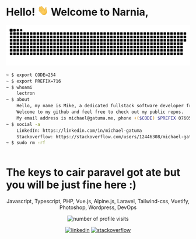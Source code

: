 # Hello! <img src="https://github.com/MichaelGatuma/MichaelGatuma/blob/main/wave.gif" width="30px"> Welcome to Narnia,

<a href=#><img src="gitsnake.svg"></a>

```sh
~ $ export CODE=254
~ $ export PREFIX=716
~ $ whoami
    lectron
~ $ about
    Hello, my name is Mike, a dedicated fullstack software developer from Nairobi, Kenya.
    Welcome to my github and feel free to check out my public repos.
    My email address is michael@gatuma.me, phone +($CODE) $PREFIX 076053
~ $ social -a
    LinkedIn: https://linkedin.com/in/michael-gatuma
    Stackoverflow: https://stackoverflow.com/users/12446308/michael-gatuma
~ $ sudo rm -rf
    
```
# The keys to cair paravel got ate but you will be just fine here :)

<p align="center">
    Javascript, Typescript, PHP, Vue.js, Alpine.js, Laravel, Tailwind-css, Vuetify, Photoshop, Wordpress, DevOps
</p>

<p align="center">    
  <img src="https://komarev.com/ghpvc/?username=michaelgatuma&label=Profile%20views&color=00993c&style=for-the-badge" alt="number of profile visits" />
</p>

<p align="center">
  <a target="_blank" href="https://linkedin.com/in/michael-gatuma"><img src="https://img.icons8.com/color/50/000000/linkedin.png" alt="linkedin"/></a>
  <a target="_blank" href="https://stackoverflow.com/users/12446308/michael-gatuma"><img src="https://img.icons8.com/color/50/000000/stackoverflow.png" alt="stackoverflow"/></a>
</p>

<!-- 
[![Michael's wakatime stats](https://github-readme-stats.vercel.app/api/wakatime?username=michaelgatuma)](https://github.com/MichaelGatuma/github-readme-stats) -->
